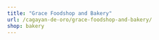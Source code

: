 ```yaml
---
title: "Grace Foodshop and Bakery"
url: /cagayan-de-oro/grace-foodshop-and-bakery/
shop: bakery
---
```

